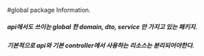 #global package Information.
##### api에서도 쓰이는 global 한 domain, dto, service 만 가지고 있는 패키지.
##### 기본적으로 api와 기본 controller에서 사용하는 리소스는 분리되어야한다.